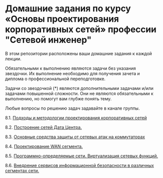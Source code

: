 #  Домашние задания по курсу «Основы проектирования корпоративных сетей» профессии "Сетевой инженер"

В этом репозитории расположены ваши домашние задания к каждой лекции. 

Обязательными к выполнению являются задачи без указания звездочки. Их выполнение необходимо для получения зачета и диплома о профессиональной переподготовке.

Задачи со звездочкой (*) являются дополнительными задачами и/или задачами повышенной сложности. Они не являются обязательными к выполнению, но помогут вам глубже понять тему.

Любые вопросы по решению задач задавайте в канале группы.

8.1. [Подходы и методологии проектирования корпоративных сетей](https://github.com/netology-code/crpnt-homeworks/blob/main/8-01.md)

8.2. [Построение сетей Дата Центра.](https://github.com/netology-code/crpnt-homeworks/blob/main/8-02.md)

8.3. [Основные средства защиты от сетевых атак на коммутаторах]()

8.4. [Проектирование WAN сегмента. ]()

8.5. [Программно-определяемые сети. Виртуализация сетевых функций.]()

8.6. [Внедрение сервисов информационной безопасности в различных сегментах сети.]()




